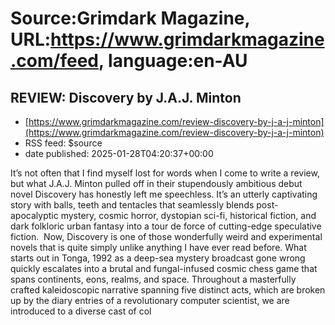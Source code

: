 # Source:Grimdark Magazine, URL:https://www.grimdarkmagazine.com/feed, language:en-AU

## REVIEW: Discovery by J.A.J. Minton
 - [https://www.grimdarkmagazine.com/review-discovery-by-j-a-j-minton](https://www.grimdarkmagazine.com/review-discovery-by-j-a-j-minton)
 - RSS feed: $source
 - date published: 2025-01-28T04:20:37+00:00

<p>It’s not often that I find myself lost for words when I come to write a review, but what J.A.J. Minton pulled off in their stupendously ambitious debut novel Discovery has honestly left me speechless. It’s an utterly captivating story with balls, teeth and tentacles that seamlessly blends post-apocalyptic mystery, cosmic horror, dystopian sci-fi, historical fiction, and dark folkloric urban fantasy into a tour de force of cutting-edge speculative fiction.  Now, Discovery is one of those wonderfully weird and experimental novels that is quite simply unlike anything I have ever read before. What starts out in Tonga, 1992 as a deep-sea mystery broadcast gone wrong quickly escalates into a brutal and fungal-infused cosmic chess game that spans continents, eons, realms, and space. Throughout a masterfully crafted kaleidoscopic narrative spanning five distinct acts, which are broken up by the diary entries of a revolutionary computer scientist, we are introduced to a diverse cast of col

